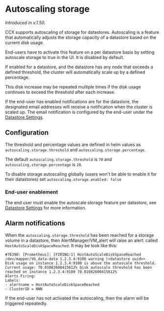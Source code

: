 # Autoscaling storage
*Introduced in v.1.50.*

CCX supports autoscaling of storage for datastores.
Autoscaling is a feature that automatically adjusts the storage capacity of a datastore based on the current disk usage.

End-users have to activate this feature on a per datastore basis by setting autoscale storage to true in the UI. It is disabled by default.

If enabled for a datastore, and the datastore has any node that exceeds a defined threshold, the cluster will automatically scale up by a defined percentage.

This disk increase may be repeated multiple times if the disk usage continues to exceed the threshold after each increase.

If the end-user has enabled notifications are for the datastore, the designated email addresses will receive a notification when the cluster is scaled up. The email notification is configured by the end-user under the [Datastore Settings](/docs/user/Howto/Datastore-settings#notifications-in-ccx).


## Configuration

The threshold and percentage values are defined in helm values as `autoscaling.storage.threshold` and `autoscaling.storage.percentage`.

The default `autoscaling.storage.threshold` is `70` and `autoscaling.storage.percentage` is `20`. 

To disable storage autoscaling globally (users won't be able to enable it for their datastores) set `autoscaling.storage.enabled: false`

### End-user enablement
The end user must enable the autoscale storage feature per datastore, see [Datastore Settings](/docs/user/Howto/Datastore-settings#auto-scaling-storage-size-in-ccx) for more information.

## Alarm notifications
When the `autoscaling.storage.threshold` has been reached for a storage volume in a datastore, then AlertManager/VM_alert will raise an alert:
called `HostAutoScaleDiskSpaceReached`. It may be look like this:

```
#76390: [Prometheus]: [FIRING:1] HostAutoScaleDiskSpaceReached /dev/mapper/VG_data-data 1.2.3.4:9100 warning (<datastore uuid>>
Disk usage on instance 1.2.3.4:9100 is above the autoscale threshold. Current usage: 70.01082600415612% Disk autoscale threshold has been reached on instance 1.2.3.4:9100 70.01082600415612%
Alerts Firing:
Labels:
- alertname = HostAutoScaleDiskSpaceReached
- ClusterID = NNN
```
If the end-user has not activated the autoscaling, then the alarm will be triggered repeatedly.